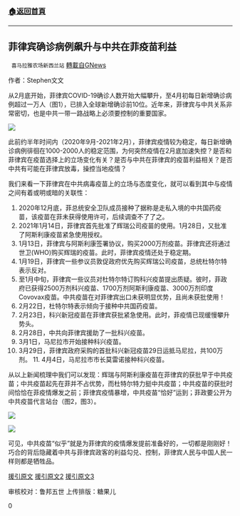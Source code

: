 ###  [:house:返回首頁](https://github.com/ourhimalayas/txt)
---

## 菲律宾确诊病例飙升与中共在菲疫苗利益
` 喜马拉雅农场新西兰站` [轉載自GNews](https://gnews.org/zh-hans/1053479/)

作者：Stephen文文

从2月底开始，菲律宾COVID-19确诊人数开始大幅攀升，至4月初每日新增确诊病例超过一万人（图1），已排入全球新增确诊前10位。近年来，菲律宾与中共关系非常密切，也是中共一带一路战略上必须要控制的重要国家。

![]()![](https://gnews.org/wp-content/uploads/2021/04/060407.jpg)

此前约半年时间内（2020年9月-2021年2月），菲律宾疫情较为稳定，每日新增确诊病例徘徊在1000-2000人的稳定范围，为何突然疫情在2月底加速失控？是否和菲律宾在疫苗选择上的立场变化有关？是否与中共在菲律宾的疫苗利益相关？是否中共有可能在菲律宾放毒，操控当地疫情？

我们来看一下菲律宾在中共病毒疫苗上的立场与态度变化，就可以看到其中与疫情之间有着或明或暗的关联性：

1. 2020年12月底，菲总统安全卫队成员接种了据称是走私入境的中共国药疫苗，该疫苗在菲未获得使用许可，后续调查不了了之。 
2. 2021年1月14日，菲律宾首先批准了辉瑞公司疫苗的使用。1月28日，又批准了阿斯利康疫苗紧急使用授权。 
3. 1月13日，菲律宾与阿斯利康签署协议，购买2000万剂疫苗。菲律宾还将通过世卫(WHO)购买辉瑞的疫苗。此时，菲律宾疫情还处于稳定期。 
4. 1月19日，菲律宾一些参议员敦促政府优先购买辉瑞公司疫苗，总统杜特尔特表示反对。 
5. 至1月中旬，菲律宾一些议员对杜特尔特订购科兴疫苗提出质疑。彼时，菲政府已获得2500万剂科兴疫苗、1700万剂阿斯利康疫苗、3000万剂印度Covovax疫苗。中共疫苗在对菲律宾出口未获明显优势，且尚未获批使用！ 
6. 2月22日，杜特尔特表示倾向于接种中共国药疫苗。 
7. 2月23日，科兴新冠疫苗在菲律宾获批紧急使用。此时，菲疫情已现缓慢攀升势头。 
8. 2月28日，中共向菲律宾援助了一批科兴疫苗。 
9. 3月1日，马尼拉市开始接种科兴疫苗。 
10. 3月29日，菲律宾政府采购的首批科兴新冠疫苗29日运抵马尼拉，共100万剂。 11. 4月4日，马尼拉市市长莫雷诺接种科兴疫苗。

从以上新闻梳理中我们可以发现：辉瑞与阿斯利康疫苗在菲律宾的获批早于中共疫苗；中共疫苗起先在菲并不占优势，而杜特尔特力挺中共疫苗；中共疫苗的获批时间恰恰在菲疫情爆发之前；菲律宾疫情暴增，中共疫苗“恰好”运到；菲政要公开为中共疫苗代言站台（图2，图3）。

![]()![](https://gnews.org/wp-content/uploads/2021/04/060408.jpg)

![]()![](https://gnews.org/wp-content/uploads/2021/04/060409.jpg)

可见，中共疫苗“似乎”就是为菲律宾的疫情爆发提前准备好的，一切都是刚刚好！巧合的背后隐藏着中共与菲律宾政客的利益勾兑、控制，菲律宾人民与中国人民一样则都是牺牲品。

[援引原文](https://xueqiu.com/S/AZN/168638861)
[援引原文2](https://3g.163.com/dy/article/G62LRD9G0517NS1A.html)
[援引原文3](https://xw.qq.com/amphtml/20210119A04MKO00)

审核校对：鲁邦五世
上传排版：糖果儿

0
